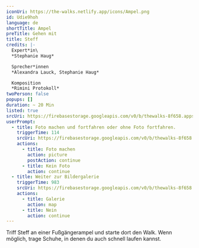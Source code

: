 ```yaml
---
iconUri: https://the-walks.netlify.app/icons/Ampel.png
id: Udie9hoh
language: de
shortTitle: Ampel
preTitle: Gehen mit
title: Steff
credits: |-
  Expert*in\
  *Stephanie Haug*

  Sprecher*innen
  *Alexandra Lauck, Stephanie Haug*

  Komposition
  *Rimini Protokoll*
twoPerson: false
popups: []
duration: ~ 20 Min
listed: true
srcUri: https://firebasestorage.googleapis.com/v0/b/thewalks-8f658.appspot.com/o/mp3%2Fv0%2Fde_Udie9hoh%2Fde_Udie9hoh.mp3?alt=media&token=75603db2-b189-4fec-935c-1a4b1bdcab9f
userPrompt:
  - title: Foto machen und fortfahren oder ohne Foto fortfahren.
    triggerTime: 114
    srcUri: https://firebasestorage.googleapis.com/v0/b/thewalks-8f658.appspot.com/o/mp3%2Fv0%2Fde_Udie9hoh%2Fde_Udie9hoh_loop_1.mp3?alt=media&token=91db6ba4-7f54-4086-af67-935a2a27cfe9
    actions:
      - title: Foto machen
        action: picture
        postAction: continue
      - title: Kein Foto
        action: continue
  - title: Weiter zur Bildergalerie
    triggerTime: 983
    srcUri: https://firebasestorage.googleapis.com/v0/b/thewalks-8f658.appspot.com/o/static%2Fmedias%2Fmulti_Zeubeel8_loop.mp3?alt=media&token=88349085-3303-48b9-bdc6-fd7b09519a26
    actions:
      - title: Galerie
        action: map
      - title: Nein
        action: continue
---
```

Triff Steff an einer Fußgängerampel und starte dort den Walk. Wenn möglich, trage Schuhe, in denen du auch schnell laufen kannst.
